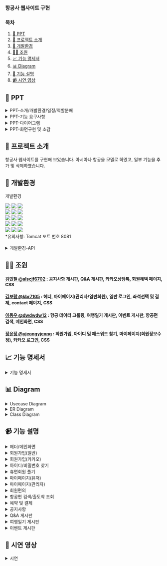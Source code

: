 ### 항공사 웹사이트 구현  

### 목차  
1. [📂 PPT](#-ppt)  
2. [📖 프로젝트 소개](#-프로젝트-소개)   
3. [🔨 개발환경](#-개발환경)  
4. [🙋‍♀️ 조원](#-조원)     
5. [📈 기능 명세서](#-기능-명세서)   
6. [📊 Diagram](#-diagram)   
7. [📝 기능 설명](#-기능-설명)     
8. [📹 시연 영상](#-시연-영상)   


## 📂 PPT
<details>
  <summary>
    PPT-소개/개발환경/일정/역할분배
  </summary>
  
![Slide1](https://github.com/dwdwdw12/project/assets/147116004/8b82ffb3-b53d-4f57-acd0-9483b95ba4ee)
![Slide2](https://github.com/dwdwdw12/project/assets/147116004/e9df7646-4ac6-4355-b375-e9074f15aadd)
![Slide3](https://github.com/dwdwdw12/project/assets/147116004/11860b4c-8660-4420-a6f7-1343b2afa847)
![Slide4](https://github.com/dwdwdw12/project/assets/147116004/14ef5021-f0bd-4f4a-bbf2-22cf967562f4)
![Slide5](https://github.com/dwdwdw12/project/assets/147116004/e3e33986-fadb-4c0c-bf13-c6b82cf2ba11)
![Slide6](https://github.com/dwdwdw12/project/assets/147116004/583fafb0-9310-42b9-9d7d-af3dbc608a17)
</details>
<details>
  <summary>
    PPT-기능 요구사항
  </summary>

![Slide7](https://github.com/dwdwdw12/project/assets/147116004/273e7c7f-600e-4b9a-9da9-ce6d9de80535)
![Slide8](https://github.com/dwdwdw12/project/assets/147116004/d1bd98f0-8c65-465e-8a9d-c9c03a3d13fb)
![Slide9](https://github.com/dwdwdw12/project/assets/147116004/4d592327-bf91-4784-b650-fd3855180af4)
![Slide10](https://github.com/dwdwdw12/project/assets/147116004/43cfa372-bc97-4c04-95d8-79223482956f)
![Slide11](https://github.com/dwdwdw12/project/assets/147116004/e293aa0f-6a7c-486e-b90d-a1d226f00310)
![Slide12](https://github.com/dwdwdw12/project/assets/147116004/aa109c12-7628-4ca9-b22a-f4a929e3bdf4)
![Slide13](https://github.com/dwdwdw12/project/assets/147116004/8395a7e6-a243-45c1-bef4-262d5b79b0c6)
![Slide14](https://github.com/dwdwdw12/project/assets/147116004/48360da8-f71c-4e6d-beab-d12b87cc55f3)
![Slide15](https://github.com/dwdwdw12/project/assets/147116004/d34d99e9-6191-4d25-96af-d7e0b078f7ca)
![Slide16](https://github.com/dwdwdw12/project/assets/147116004/18b09ef0-e5ba-48c8-845b-56b5edac1a06)
![Slide17](https://github.com/dwdwdw12/project/assets/147116004/ff91a228-cae1-46c6-8a30-42d677ec1ba1)
![Slide18](https://github.com/dwdwdw12/project/assets/147116004/7f30eac7-f3b3-499f-aa7f-f3e12e2fc164)
![Slide19](https://github.com/dwdwdw12/project/assets/147116004/af016c9e-0607-4811-97d2-9dbae74739f9)
![Slide20](https://github.com/dwdwdw12/project/assets/147116004/74357643-7a13-45e5-8b7c-a065182b58f2)
![Slide21](https://github.com/dwdwdw12/project/assets/147116004/79a9f879-c22a-4e85-a442-8dfd66fafbe2)
![Slide22](https://github.com/dwdwdw12/project/assets/147116004/f7aa4bcc-0851-470d-aca0-44045f5c58e6)
</details>
<details>
  <summary>
    PPT-다이어그램
  </summary>
  
![Slide23](https://github.com/dwdwdw12/project/assets/147116004/b9390cab-c420-4b64-a9be-4d614c05f523)
![Slide24](https://github.com/dwdwdw12/project/assets/147116004/02703947-dea0-4d84-aab4-94e27a81149a)
![Slide25](https://github.com/dwdwdw12/project/assets/147116004/ae1e685a-99f0-4511-81a9-9455655a2925)
![Slide26](https://github.com/dwdwdw12/project/assets/147116004/d01c03ef-58e8-4d74-a991-098352f40261)
![Slide27](https://github.com/dwdwdw12/project/assets/147116004/63ae99e5-68d6-4481-98e0-70e22663c7a5)
![Slide28](https://github.com/dwdwdw12/project/assets/147116004/cd82e488-7a71-4ae2-b47a-88e858de8950)
![Slide29](https://github.com/dwdwdw12/project/assets/147116004/3246daaf-0d18-4d32-87c4-a5eaad114023)
![Slide30](https://github.com/dwdwdw12/project/assets/147116004/5d297bf8-887a-4734-8d4a-7ab41ec81f15)
</details>
<details>
  <summary>
    PPT-화면구현 및 소감
  </summary>
  
![Slide31](https://github.com/dwdwdw12/project/assets/147116004/bca5343f-8417-44b7-bfd3-24d98b50ef87)
![Slide32](https://github.com/dwdwdw12/project/assets/147116004/173e94bf-2f65-461f-9e29-dceae311bb1b)
![Slide33](https://github.com/dwdwdw12/project/assets/147116004/8476def2-478a-4ff1-9455-8f8a1bab09d9)
![Slide34](https://github.com/dwdwdw12/project/assets/147116004/384c360a-07c8-43a3-86de-db2bd586c122)
![Slide35](https://github.com/dwdwdw12/project/assets/147116004/7e2aed49-7838-4bdf-be9a-bc7f6a209d3b)
![Slide36](https://github.com/dwdwdw12/project/assets/147116004/81c54e6e-b2ec-453e-802a-7007e16f9f04)
![Slide38](https://github.com/dwdwdw12/project/assets/147116004/ffc0f64d-27ed-4eea-9cd5-79e1ed7577e5)
![Slide40](https://github.com/dwdwdw12/project/assets/147116004/38982aa0-e7c9-48ce-9c33-1c8c6db0c598)
![Slide37](https://github.com/dwdwdw12/project/assets/147116004/92397f81-441d-4db0-b2f6-fc1017a82727)
![Slide39](https://github.com/dwdwdw12/project/assets/147116004/862fddc1-b660-4d3e-a3d9-12720d8787ff)
![Slide41](https://github.com/dwdwdw12/project/assets/147116004/a4f90678-e6e5-43f5-bef3-6e4993dc76ec)
![Slide43](https://github.com/dwdwdw12/project/assets/147116004/b4b1bb6c-3dec-4c88-8546-9be61376ae67)
![Slide42](https://github.com/dwdwdw12/project/assets/147116004/85856569-2517-4bdc-8964-d0a788c7b545)
![Slide44](https://github.com/dwdwdw12/project/assets/147116004/b02d4076-2bce-4e43-995f-dfc8018405a8)
![Slide45](https://github.com/dwdwdw12/project/assets/147116004/f4ca171c-7195-4a81-92b2-b62ea2575e3a)
![Slide46](https://github.com/dwdwdw12/project/assets/147116004/3edd610a-7351-476e-af2a-e72ebc824dbe)
![Slide47](https://github.com/dwdwdw12/project/assets/147116004/684c9a7e-00f7-4585-9e0c-3b47c28a8450)
![Slide48](https://github.com/dwdwdw12/project/assets/147116004/b44db24b-8644-4b4c-b10c-82e4342bceb9)
![Slide49](https://github.com/dwdwdw12/project/assets/147116004/109b56af-9947-4b0d-8f54-807411fbf6bf)
![Slide50](https://github.com/dwdwdw12/project/assets/147116004/e89954f9-8a31-4e92-b0fc-6e1fa35a4f75)
![Slide51](https://github.com/dwdwdw12/project/assets/147116004/7c9ca239-82a5-4fd3-8b35-f45f6647e043)
![Slide52](https://github.com/dwdwdw12/project/assets/147116004/169c2b55-15d4-4511-80d6-ff499a65650f)
</details>

## 📖 프로젝트 소개
항공사 웹사이트를 구현해 보았습니다. 아시아나 항공을 모델로 하였고, 일부 기능을 추가 및 삭제하였습니다.

## 🔧 개발환경

  개발환경
<div>
<img src="https://img.shields.io/badge/JAVA-C01818?style=flat-square&logo=coffeescript&logoColor=white" />
<img src="https://img.shields.io/badge/HTML5-E34F26?style=flat-square&logo=HTML5&logoColor=fff"/>
<img src="https://img.shields.io/badge/JavaScript-F7DF1E?style=flat-square&logo=JavaScript&logoColor=000"/>
     
<br>
<img src="https://img.shields.io/badge/bootstrap-7952B3?style=flat&logo=bootstrap&logoColor=white"/>
<img src="https://img.shields.io/badge/jquery-0769AD?style=flat&logo=jquery&logoColor=white"/>
<img src="https://img.shields.io/badge/CSS3-1572B6?style=flat-square&logo=CSS3&logoColor=fff"/>
<br>
<img src="https://img.shields.io/badge/Spring-6DB33F?style=flat-square&logo=Spring&logoColor=white" />
<img src="https://img.shields.io/badge/MySQL-4479A1?style=flat&logo=MySQL&logoColor=white" />
<img src="https://img.shields.io/badge/Mybatis-000000?style=flat&logo=Fluentd&logoColor=white"/>
<br>
<img src="https://img.shields.io/badge/JSP-E34F26?style=flat-square&logo=JSP&logoColor=white">
<img src="https://img.shields.io/badge/Apache%20Tomcat-F8DC75?style=flat-square&logo=apachetomcat&logoColor=black" />
<img src="https://img.shields.io/badge/Amazon AWS-232F3E?style=flat-square&logo=amazonaws&logoColor=white"/>

<br>
<img src="https://img.shields.io/badge/Spring%20Security-6DB33F?style=flat-square&logo=springsecurity&logoColor=white"/>
<img src="https://img.shields.io/badge/GitHub-181717?style=flat-square&logo=GitHub&logoColor=white" />
<img src="https://img.shields.io/badge/Git-F05032?style=flat-square&logo=git&logoColor=white" />
</div>
*유의사항: Tomcat 포트 번호 8081<br>
​<details>
  <summary>
    개발환경-API
  </summary>
     카카오 지도, 카카오 로그인, 카카오톡 채널​, 카카오 우편번호 서비스<br>
     Javax.mail, spring-context-support(JavaMailSender, MimeMessage, MimeMessageHelper)​<br>
     Selenium, Summernote, DateRangePicker, PortOne, chart.js, openWeather
</details>


## 🙋‍♀ 조원
#### [김민철 @alscjf6702](https://github.com/alscjf6702) : 공지사항 게시판, Q&A 게시판, 카카오상담톡, 회원혜택 페이지, CSS
#### [김보람 @kbr7105](https://github.com/kbr7105) : 헤더, 마이페이지(관리자/일반회원), 일반 로그인, 좌석선택 및 결제, contact 페이지, CSS
#### [이동우 @dwdwdw12](https://github.com/dwdwdw12) : 항공 데이터 크롤링, 여행일기 게시판, 이벤트 게시판, 항공편 검색, 메인화면, CSS
#### [정윤정 @yjeongyjeong](https://github.com/yjeongyjeong) : 회원가입, 아이디 및 패스워드 찾기, 마이페이지(회원정보수정), 카카오 로그인, CSS

## 📈 기능 명세서
<details>
  <summary>
    기능 명세서
  </summary>
  
![기능명세](https://github.com/dwdwdw12/project/assets/147116004/472593a0-f0a9-4a92-8e59-26bf0b1c4b23)

</details>

## 📊 Diagram
<details>
  <summary>
    Usecase Diagram
  </summary>
  
  ![Usecase](https://github.com/dwdwdw12/project/assets/147116004/18a1ee61-11a2-4283-bf6a-693251756d6d)

</details>

<details>
  <summary>
    ER Diagram
  </summary>
  
  ![ERD](https://github.com/dwdwdw12/project/assets/147116004/9b62b504-130a-471a-b26f-00b035efc8f4)


</details>

<details>
  <summary>
    Class Diagram
  </summary>
  <br>
*메인화면/로그인/마이페이지 메인/정보 페이지
  
![Class1](https://github.com/dwdwdw12/project/assets/147116004/a5918349-33b3-400a-9063-3275c5e0f5ad)
<br><br>
*회원가입
![Class2](https://github.com/dwdwdw12/project/assets/147116004/88bf2d84-0524-4eb7-81a3-8eceee1d1c17)
<br><br>
*마이페이지
![Class3](https://github.com/dwdwdw12/project/assets/147116004/52276d13-a802-418b-90cf-f7e0d7a202f5)
<br><br>
*항공편 검색 및 예약
![Class4](https://github.com/dwdwdw12/project/assets/147116004/53ee5916-fd4c-4e52-bfbf-ba5536fb10ef)
<br><br>
*공지사항/Q&A 게시판
![Class5](https://github.com/dwdwdw12/project/assets/147116004/54b24139-787a-4e28-b883-7353ddd7d92d)
<br><br>
*여행일기/이벤트 게시판
![Class6](https://github.com/dwdwdw12/project/assets/147116004/1c9929f1-797d-4a5f-8608-7961281b312f)


</details>

## 📹 기능 설명
<details>
  <summary>
    헤더/메인화면
  </summary>
  
  ![Slide1](https://github.com/dwdwdw12/project/assets/147116004/04e589df-264e-4c87-8d3e-e2c2b61b4c27)

![image1](https://github.com/dwdwdw12/project/assets/147116004/aaf5b0f3-c351-46df-bbcd-808d0ed7b7ed)
![image2](https://github.com/dwdwdw12/project/assets/147116004/723c50c4-12ff-4780-8ed7-b0b0fda6b875)

<p align="center">
  <img src="https://github.com/dwdwdw12/project/assets/147116004/2d4e702c-cc2b-4a05-b212-044eb448c565" width="49%">
  <img src="https://github.com/dwdwdw12/project/assets/147116004/9ffaa936-d14d-4a71-9c61-84bc470bfbb3" width="49%">
</p>
<p align="center">
  <img src="https://github.com/dwdwdw12/project/assets/147116004/847719eb-9502-4cc9-b801-aa183eb78ed6" width="49%">
  <img src="https://github.com/dwdwdw12/project/assets/147116004/e363c3df-18a5-4cf3-85f5-00966c6c0e13" width="49%">
</p>


</details>

<details>
  <summary>
    회원가입(일반)
  </summary>
  
  ![Slide2](https://github.com/dwdwdw12/project/assets/147116004/91beaca7-c595-4558-9b98-37594905ebb4)

<p align="center">
  <img src="https://github.com/dwdwdw12/project/assets/147116004/efed7070-6780-49b2-84c4-15f79358797c" width="32%">
  <img src="https://github.com/dwdwdw12/project/assets/147116004/6e13f819-e4fe-4f9f-ab60-c1017b5103d9" width="32%">
  <img src="https://github.com/dwdwdw12/project/assets/147116004/faac2c65-14ae-4753-8554-1880833b17be" width="32%">
</p>
<p align="center">
  <img src="https://github.com/dwdwdw12/project/assets/147116004/3f54ea69-2831-4819-a424-5d90f5b8ac76" width="32%">
  <img src="https://github.com/dwdwdw12/project/assets/147116004/6cf5ecfe-40d3-46a0-97fb-1576c7ba497a" width="32%">
  <img src="https://github.com/dwdwdw12/project/assets/147116004/7e761909-213f-4338-81b8-458f6e5ed0ca" width="32%">
</p>


</details>

<details>
  <summary>
    회원가입(카카오)
  </summary>
  
  ![Slide3](https://github.com/dwdwdw12/project/assets/147116004/f8e74662-42a4-40b0-9cba-f89818b25318)

<p align="center">
  <img src="https://github.com/dwdwdw12/project/assets/147116004/14d0cba7-5e5f-4875-9258-d8d5a80ab4d0" width="49%">
  <img src="https://github.com/dwdwdw12/project/assets/147116004/4b7086e1-d146-4d33-8656-2ee56250f535" width="49%">
</p>


</details>

<details>
  <summary>
    아이디/비밀번호 찾기
  </summary>
  
  ![Slide4](https://github.com/dwdwdw12/project/assets/147116004/75e7f50d-b5e0-43ea-a90a-395b4f9d5d4c)

<p align="center">
  <img src="https://github.com/dwdwdw12/project/assets/147116004/54609715-cd96-41bd-a83d-9aced3b6058a" width="24%">
  <img src="https://github.com/dwdwdw12/project/assets/147116004/9b4ef373-1835-4289-938c-aff58736611b" width="24%">
  <img src="https://github.com/dwdwdw12/project/assets/147116004/00ecf74f-197a-413c-841e-21d15fe57824" width="24%">
  <img src="https://github.com/dwdwdw12/project/assets/147116004/007fd971-500d-4bb8-9a85-58cf9e4a958e" width="24%">
</p>

![image21](https://github.com/dwdwdw12/project/assets/147116004/81262dc0-7abb-4969-a3ef-06e387bc40c3)
<p align="center">
  <img src="https://github.com/dwdwdw12/project/assets/147116004/b3909a1e-646f-4f1a-a01a-bc4954ce350f" width="32%">
  <img src="https://github.com/dwdwdw12/project/assets/147116004/9b4ef373-1835-4289-938c-aff58736611b" width="32%">
  <img src="https://github.com/dwdwdw12/project/assets/147116004/7421eacd-db59-423f-bd1a-32b4c995d830" width="32%">
</p>


</details>

<details>
  <summary>
    휴면회원 풀기
  </summary>
  
  ![Slide5](https://github.com/dwdwdw12/project/assets/147116004/670713b7-b8d1-4f20-a78b-1a687771dfa4)

<p align="center">
  <img src="https://github.com/dwdwdw12/project/assets/147116004/13bb86ab-f750-4c2f-8c5d-0862ff21a645" width="24%">
  <img src="https://github.com/dwdwdw12/project/assets/147116004/9b4ef373-1835-4289-938c-aff58736611b" width="24%">
  <img src="https://github.com/dwdwdw12/project/assets/147116004/00ecf74f-197a-413c-841e-21d15fe57824" width="24%">
  <img src="https://github.com/dwdwdw12/project/assets/147116004/9c764db9-dec8-4ac1-9e50-093b82d1f9ba" width="24%">
</p>
![image23](https://github.com/dwdwdw12/project/assets/147116004/9c764db9-dec8-4ac1-9e50-093b82d1f9ba)
![image22](https://github.com/dwdwdw12/project/assets/147116004/13bb86ab-f750-4c2f-8c5d-0862ff21a645)

</details>

<details>
  <summary>
    마이페이지(유저)
  </summary>
  
  ![Slide6](https://github.com/dwdwdw12/project/assets/147116004/0c4f13c0-e87a-484d-a03a-c9d7534271b2)


</details>

<details>
  <summary>
    마이페이지(관리자)
  </summary>
  
  ![Slide7](https://github.com/dwdwdw12/project/assets/147116004/43517fd8-ee20-4fd1-ac01-1457d0ceafff)


</details>

<details>
  <summary>
    회원편의
  </summary>
  
  ![Slide8](https://github.com/dwdwdw12/project/assets/147116004/0c6e3f38-d2fa-4f80-97fe-e9db4ef26a50)


</details>

<details>
  <summary>
    항공편 검색/출도착 조회
  </summary>
  
  ![Slide9](https://github.com/dwdwdw12/project/assets/147116004/0ec7da22-7129-4a9b-8f43-bc091074cbe5)


</details>

<details>
  <summary>
    예약 및 결제
  </summary>
  
  ![Slide10](https://github.com/dwdwdw12/project/assets/147116004/28da7b1e-4699-4a2f-8441-cc227ea78086)


</details>

<details>
  <summary>
    공지사항
  </summary>
  
  ![Slide11](https://github.com/dwdwdw12/project/assets/147116004/4a1b6573-cf67-4b38-8c02-d6ae3cb4a0fa)


</details>

<details>
  <summary>
    Q&A 게시판
  </summary>
  
  ![Slide12](https://github.com/dwdwdw12/project/assets/147116004/65b1aaa6-fde9-4f4e-9ca3-ecd13b652ffc)


</details>

<details>
  <summary>
    여행일기 게시판
  </summary>
  
  ![Slide13](https://github.com/dwdwdw12/project/assets/147116004/a4b4cb64-a847-4561-a170-5068fb7e336b)


</details>

<details>
  <summary>
    이벤트 게시판
  </summary>
  
  ![Slide14](https://github.com/dwdwdw12/project/assets/147116004/7ccaaa08-86e2-478b-be64-d330885f65d5)


</details>

## 📝 시연 영상
<details>
  <summary>
    시연
  </summary>
  항공사 ,,,,
</details>
